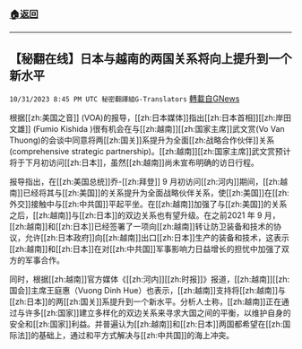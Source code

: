 ###  [:house:返回](README.md)
---


## 【秘翻在线】日本与越南的两国关系将向上提升到一个新水平
`10/31/2023 8:45 PM UTC 秘密翻譯組G-Translators` [轉載自GNews](https://gnews.org/articles/1905269)

           

根据[[zh:美国之音]] (VOA)的报导，[[zh:日本媒体]]指出[[zh:日本首相]][[zh:岸田文雄]] (Fumio Kishida )很有机会在与[[zh:越南]][[zh:国家主席]]武文赏(Vo Van Thuong)的会谈中同意将两[[zh:国关]]系提升为全面[[zh:战略合作伙伴]]关系(comprehensive strategic partnership)。[[zh:越南]][[zh:国家主席]]武文赏预计将于下月初访问[[zh:日本]]，虽然[[zh:越南]]尚未宣布明确的访日行程。

报导指出，在[[zh:美国总统]]乔\-[[zh:拜登]] 9 月初访问[[zh:河内]]期间，[[zh:越南]]已经将其与[[zh:美国]]的关系提升为全面战略伙伴关系，使[[zh:美国]]在[[zh:外交]]接触中与[[zh:中共国]]平起平坐。在[[zh:越南]]加强了与[[zh:美国]]的关系之后，[[zh:越南]]与[[zh:日本]]的双边关系也有望升级。在之前2021 年 9 月，[[zh:越南]]和[[zh:日本]]已经签署了一项向[[zh:越南]]转让防卫装备和技术的协议，允许[[zh:日本政府]]向[[zh:越南]]出口[[zh:日本]]生产的装备和技术，这表示[[zh:越南]]和[[zh:日本]]在对[[zh:中共国]]军事影响力日益增长的担忧中加强了双方的军事合作。

同时，根据[[zh:越南]]官方媒体《[[zh:河内]][[zh:时报]]》报道，[[zh:越南]][[zh:国会]]主席王庭惠（Vuong Dinh Hue）也表示，[[zh:越南]]支持将[[zh:越南]]与[[zh:日本]]的两[[zh:国关]]系提升到一个新水平。分析人士称，[[zh:越南]]正在通过与许多[[zh:国家]]建立多样化的双边关系来寻求大国之间的平衡，以维护自身的安全和[[zh:国家]]利益。并普遍认为[[zh:越南]]和[[zh:日本]]两国都希望在[[zh:国际法]]的基础上，通过和平方式解决与[[zh:中共国]]的海上冲突。
